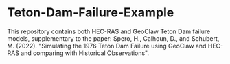 # Teton-Dam-Failure-Example
This repository contains both HEC-RAS and GeoClaw Teton Dam failure models, supplementary to the paper: Spero, H., Calhoun, D., and Schubert, M. (2022). "Simulating the 1976 Teton Dam Failure using GeoClaw and HEC-RAS and comparing with Historical Observations".
